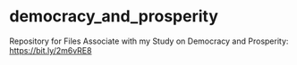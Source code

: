 # democracy_and_prosperity
Repository for Files Associate with my Study on Democracy and Prosperity: https://bit.ly/2m6vRE8
